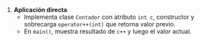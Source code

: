 1. **Aplicación directa**  
   - Implementa clase `Contador` con atributo `int c`, constructor y sobrecarga `operator++(int)` que retorna valor previo.  
   - En `main()`, muestra resultado de `c++` y luego el valor actual.